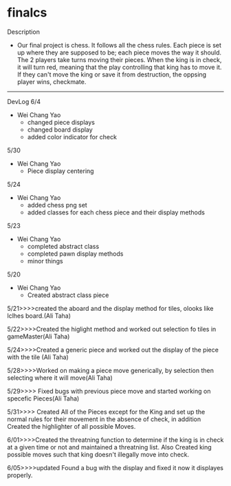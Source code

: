 # finalcs
Description
  - Our final project is chess. It follows all the chess rules. Each piece is set up where they are supposed to be; each piece moves the way it should. The 2 players take turns moving their pieces. When the king is in check, it will turn red, meaning that the play controlling that king has to move it. If they can't move the king or save it from destruction, the oppsing player wins, checkmate.

-------------------------------
DevLog
6/4
  - Wei Chang Yao
    - changed piece displays
    - changed board display
    - added color indicator for check
    
5/30
  - Wei Chang Yao
    - Piece display centering

5/24
  - Wei Chang Yao
    - added chess png set
    - added classes for each chess piece and their display methods
    
5/23
  - Wei Chang Yao
    - completed abstract class
    - completed pawn display methods
    - minor things

5/20
  - Wei Chang Yao
    - Created abstract class piece

5/21>>>>created the aboard and the display method for tiles, olooks like lclhes board.(Ali Taha)


5/22>>>>Created the higlight method and worked out selection fo tiles in gameMaster(Ali Taha)


5/24>>>>Created a generic piece and worked out the display of the piece with the tile (Ali Taha)


5/28>>>>Worked on making a piece move generically, by selection then selecting where it will move(Ali Taha)


5/29>>>> Fixed bugs with previous piece move and started working on specefic Pieces(Ali Taha)


5/31>>>> Created All of the Pieces except for the King and set up the normal rules for their movement in the absence of check, in addition Created the highlighter of all possible Moves.


6/01>>>>Created the threatning function to determine if the king is in check at a given time or not and maintained a threatning list. Also Created king possible moves such that king doesn't illegally move into check.

6/05>>>>updated Found a bug with the display and fixed it now it displayes properly.

